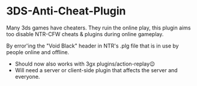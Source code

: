 # 3DS-Anti-Cheat-Plugin
Many 3ds games have cheaters. They ruin the online play, this plugin aims too disable NTR-CFW cheats & plugins during online gameplay. 

By error'ing the "Void Black" header in NTR's .plg file that is in use by people online and offline.

- Should now also works with 3gx plugins/action-replay😉
- Will need a server or client-side plugin that affects the server and everyone.
